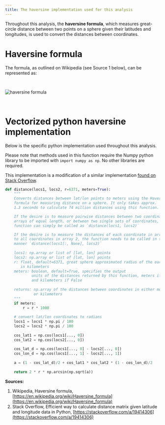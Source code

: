 ```yaml
---
title: The haversine implementation used for this analysis
---
```


Throughout this analysis, the **haversine formula**, which measures great-circle distance between two points on a sphere given their latitudes and longitudes, is used to convert the distances between coordinates.

# Haversine formula

The formula, as outlined on Wikipedia (see Source 1 below), can be represented as:

<br>

![haversine formula]({{site.url}}/references/analysis-notes/images/haversine.png)

<br>

# Vectorized python haversine implementation

Below is the specific python implementation used throughout this analysis.

Please note that methods used in this function require the Numpy python library to be imported with `import numpy as np`. No other libraries are required.

This implementation is a modification of a similar implementation [found on Stack Overflow](https://stackoverflow.com/a/19414306).

```py
def distance(locs1, locs2, r=6371, meters=True):
    """
    Converts distances between lat/lon points to meters using the Haversine
    formula for measuring distance on a sphere. It only takes approx.
    1.3 seconds to calculate 74 million distances using this function.

    If the desire is to measure pairwise distances between two coordinate
    arrays of equal length, or between two single sets of coordinates, this
    function can simply be called as `distance(locs1, locs2)`

    If the desire is to measure the distances of each coordinate in array 1
    to all coordinates in array 2, the function needs to be called in this
    manner `distance(locs1[:, None], locs2)`
    
    locs1: np.array or list of [lat, lon] points
    locs2: np.array or list of [lat, lon] points
    r: float, default=6371, great sphere approximated radius of the earth
       in kilometers
    meters: boolean, default=True, specifies the output
            units of the distances returned by this function, meters if True,
            and kilometers if False
    
    returns: np.array of the distances between coordinates in either meters
             or kilometers
    """
    if meters:
        r = r * 1000
    
    # convert lat/lon coordinates to radians
    locs1 = locs1 * np.pi / 180
    locs2 = locs2 * np.pi / 180
    
    cos_lat1 = np.cos(locs1[..., 0])
    cos_lat2 = np.cos(locs2[..., 0])
    
    cos_lat_d = np.cos(locs1[..., 0] - locs2[..., 0])
    cos_lon_d = np.cos(locs1[..., 1] - locs2[..., 1])
    
    a = (1 - cos_lat_d)/2 + cos_lat1 * cos_lat2 * (1 - cos_lon_d)/2
    
    return 2 * r * np.arcsin(np.sqrt(a))
```

**Sources:**

1. Wikipedia, Haversine formula, [https://en.wikipedia.org/wiki/Haversine_formula](https://en.wikipedia.org/wiki/Haversine_formula)
2. Stack Overflow, Efficient way to calculate distance matrix given latitude and longitude data in Python, [https://stackoverflow.com/a/19414306](https://stackoverflow.com/a/19414306)